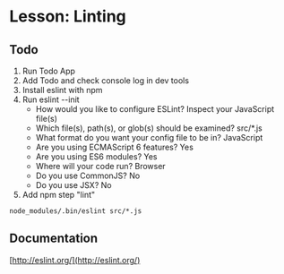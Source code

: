 # Lesson: Linting
## Todo
1. Run Todo App
1. Add Todo and check console log in dev tools
1. Install eslint with npm
1. Run eslint --init
    - How would you like to configure ESLint? Inspect your JavaScript file(s)
    - Which file(s), path(s), or glob(s) should be examined? src/*.js
    - What format do you want your config file to be in? JavaScript
    - Are you using ECMAScript 6 features? Yes
    - Are you using ES6 modules? Yes
    - Where will your code run? Browser
    - Do you use CommonJS? No
    - Do you use JSX? No
1. Add npm step "lint"

```
node_modules/.bin/eslint src/*.js
```

## Documentation
[http://eslint.org/](http://eslint.org/)
